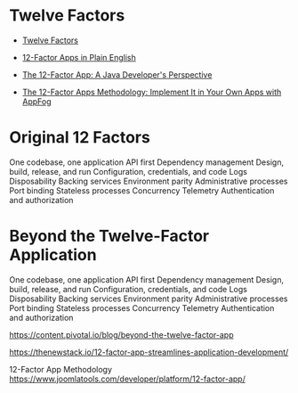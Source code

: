 # Twelve Factors
* [Twelve Factors](https://12factor.net/)

* [12-Factor Apps in Plain English]( http://www.clearlytech.com/2014/01/04/12-factor-apps-plain-english/)

* [The 12-Factor App: A Java Developer's Perspective](https://dzone.com/articles/the-12-factor-app-a-java-developers-perspective)

* [The 12-Factor Apps Methodology: Implement It in Your Own Apps with AppFog](https://www.sitepoint.com/12-factor-apps-methodology-implement-apps-appfog/)

# Original 12 Factors
One codebase, one application
API first
Dependency management
Design, build, release, and run
Configuration, credentials, and code
Logs
Disposability
Backing services
Environment parity
Administrative processes
Port binding
Stateless processes
Concurrency
Telemetry
Authentication and authorization


# Beyond the Twelve-Factor Application
One codebase, one application
API first
Dependency management
Design, build, release, and run
Configuration, credentials, and code
Logs
Disposability
Backing services
Environment parity
Administrative processes
Port binding
Stateless processes
Concurrency
Telemetry
Authentication and authorization

https://content.pivotal.io/blog/beyond-the-twelve-factor-app

https://thenewstack.io/12-factor-app-streamlines-application-development/

12-Factor App Methodology
https://www.joomlatools.com/developer/platform/12-factor-app/
